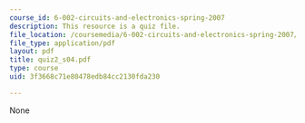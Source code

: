 ```yaml
---
course_id: 6-002-circuits-and-electronics-spring-2007
description: This resource is a quiz file.
file_location: /coursemedia/6-002-circuits-and-electronics-spring-2007/3f3668c71e80478edb84cc2130fda230_quiz2_s04.pdf
file_type: application/pdf
layout: pdf
title: quiz2_s04.pdf
type: course
uid: 3f3668c71e80478edb84cc2130fda230

---
```

None